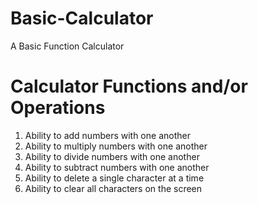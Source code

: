 # Basic-Calculator
A Basic Function Calculator

# Calculator Functions and/or Operations

1. Ability to add numbers with one another
2. Ability to multiply numbers with one another
3. Ability to divide numbers with one another
4. Ability to subtract numbers with one another
5. Ability to delete a single character at a time
6. Ability to clear all characters on the screen
